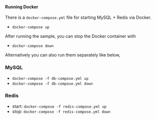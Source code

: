 
#### Running Docker

There is a `docker-compose.yml` file for starting MySQL + Redis via Docker.

- `docker-compose up`

After running the sample, you can stop the Docker container with

- `docker-compose down`

Alternatively you can also run them separately like below,

### MySQL

- `docker-compose -f db-compose.yml up`
- `docker-compose -f db-compose.yml down`

### Redis

- start: `docker-compose -f redis-compose.yml up`
- stop: `docker-compose -f redis-compose.yml down`
